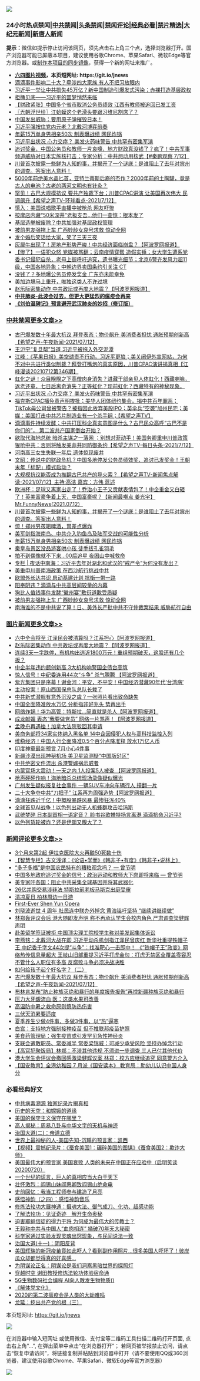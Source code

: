 ![](https://raw.githubusercontent.com/fqnews/bnews/master/64photo/fqnews-qr.jpg)

<div id="tt">
<h3>24小时热点禁闻|<a href="#%E4%B8%AD%E5%85%B1%E7%A6%81%E9%97%BB%E6%9B%B4%E5%A4%9A%E6%96%87%E7%AB%A0">中共禁闻</a>|<a href="#%E5%9B%BE%E7%89%87%E6%96%B0%E9%97%BB%E6%9B%B4%E5%A4%9A%E6%96%87%E7%AB%A0">头条禁闻</a>|<a href="#%E6%96%B0%E9%97%BB%E8%AF%84%E8%AE%BA%E6%9B%B4%E5%A4%9A%E6%96%87%E7%AB%A0">禁闻评论|<a href="#%E5%BF%85%E7%9C%8B%E7%BB%8F%E5%85%B8%E5%A5%BD%E6%96%87">经典必看|<a href="/video.md#%E7%A6%81%E7%89%87%E7%B2%BE%E9%80%89">禁片精选</a>|<a href="https://github.com/fqnews/djy/blob/master/gb/nf1351518.md#1">大纪元新闻</a>|<a href="https://github.com/fqnews/ntdtv/blob/master/gb/prog204.md#1">新唐人新闻</a></h3>
<div><b>提示：</b>微信如提示停止访问该网页，须先点击右上角三个点，选择浏览器打开。国产浏览器可能已屏蔽本项目，建议使用谷歌Chrome、苹果Safari、微软Edge等官方浏览器。或<a href="https://github.com/fqnews/bnews/blob/master/%E5%88%B6%E4%BD%9Cgit%E7%A6%81%E9%97%BB%E9%95%9C%E5%83%8F.md">制作本项目的同步镜像</a>，获得一个新的网址来推广。</div>
<ul>
<li><b><a href="http://d1.bdrive.tk/64.mp4" target="_blank">六四图片视频</a>，本页短网址: https://git.io/jnews</b></li>
<li><a href="/cbnews/20210712/1585645.md">滴滴事件影响二十大？牵涉四大家族 有人不把习放眼内</a></li>
<li><a href="/cnnews/20210712/1585570.md">习近平一举让中共损失45万亿？新中国制造引爆发式污染；赤裸打造基层政权</a></li>
<li><a href="/ssgc/20210712/1585587.md">柜桶见底——习近平的噩梦悄然来临</a></li>
<li><a href="/headline/20210712/1585549.md">【财政紧张】中国多个省市取消公务员绩效 江西有教师被追回已发工资</a></li>
<li><a href="/ssgc/20210713/1585803.md">〖兲朝浮世绘〗江蛤蟆这个老滑头要跟习维尼割席了？</a></li>
<li><a href="/bannedvideo/20210712/1585719.md">中国发出威胁：要用原子弹摧毁日本！</a></li>
<li><a href="/cnnews/20210713/1585950.md">习近平强按住党内元老？北戴河博弈前奏</a></li>
<li><a href="/cbnews/20210713/1585834.md">年薪15万单身男相亲50次 制表曝战绩 网民炸锅</a></li>
<li><a href="/cbnews/20210713/1586020.md">习近平出状况 心力交瘁？ 美发火药味警告 中共罕有密集军演</a></li>
<li><a href="/bannedvideo/20210713/1585849.md">追讨奖金，中国公务员和教师一片哀嚎，地方财政真没钱了？疯了！中共军事频道威胁对日本实施核打击；专家分析：中共想动用核武【#秦鹏观察 7/12】</a></li>
<li><a href="/comments/20210713/1585879.md">川普首次披露一些鲜为人知的事，并揭开了一个谜底：是谁阻止了去年对宾州的调查。答案出人意料！</a></li>
<li><a href="/comments/20210712/1585535.md">5000年前绝美水晶匕首，亚特兰蒂斯后裔的杰作？2000年前的土陶罐，竟是古人的电池？古老的两河文明也有针灸？</a></li>
<li><a href="/comments/20210713/1585756.md">罕见！古巴大规模抗议 要共产独裁下台；川普CPAC讲演 让美国再次伟大 民调飙升【希望之声TV-环球看点-2021/7/12】</a></li>
<li><a href="/cnnews/20210712/1585649.md">慎入：美国说唱歌手直播中被枪杀 网友吓惨</a></li>
<li><a href="/cnnews/20210713/1585948.md">按摩店内藏“50米深井”老板支吾…他们一查惊：根本发了</a></li>
<li><a href="/cbnews/20210712/1585525.md">基层选举被废除？中共加强对基层政权管理</a></li>
<li><a href="/cbnews/20210713/1585794.md">被前男友强拖上车 广西妙龄女哀号求救 惊动全网</a></li>
<li><a href="/funmedia/20210713/1585933.md">发个婚后笑话给大家，笑了三天三夜</a></li>
<li><a href="/cnnews/20210713/1585946.md">灰犀牛出现了！房地产形势严峻！中共经济面临崩盘？【阿波罗网报道】</a></li>
<li><a href="/bannedvideo/20210713/1585880.md">【惨了】一语犯众怒 党媒被骂翻；云南疫情穿帮 造假实锤；女大学生遭系党委书记侵犯自杀，老母上街呼吁追究，遗书曝光细节；北京6警齐发风力超11级，中国各地异象；中朝边界卖国条约引关注 CT</a></li>
<li><a href="/finance/20210712/1585705.md">没钱了？多地曝公务员停发奖金 广东亦未能幸免</a></li>
<li><a href="/cnnews/20210713/1585809.md">美加边境马上重开，唯独这类人不许过境</a></li>
<li><a href="/topimagenews/20210713/1586069.md">赵乐际密集动作 中共政坛或再度大地震？【阿波罗网报道】</a></li>
<li><b><a href="/comments/20200211/1275071.md" target="_blank">中共肺炎-此波会过去，但更大更猛烈的瘟疫会再来</a></b></li>
<li><b><a href="/comments/20200207/1272816.md" target="_blank">《刘伯温碑记》预言避开武汉肺炎的妙招（修订版）</a></b></li>
</ul>
</div>

<div class="catlist">
<h3><a href="/cbnews/" target="_blank">中共禁闻</a><span><a href="/cbnews/" target="_blank" rel="nofollow">更多文章>></a></span></h3>
<ul>
<li><a href="/comments/20210713/1586150.md" target="_blank">古巴爆发数十年最大抗议 拜登表态；物价飙升 美消费者担忧 通胀预期创新高【希望之声-午夜新闻-2021/07/12】</a></li>
<li><a href="/cbnews/20210713/1586070.md" target="_blank">王沪宁“复旦帮”当道 习近平被拖入外交泥潭</a></li>
<li><a href="/cbnews/20210713/1586059.md" target="_blank">江峰：《苹果日报》美空谴责不行动，习近平更狼；美关闭伊外宣网站，为何不对中共进行类似制裁？拜登打嘴炮的真实原因，川普CPAC演讲揭真相【江峰漫谈20210712第346期】</a></li>
<li><a href="/comments/20210713/1586058.md" target="_blank">虹化之谜！众目睽睽之下高僧肉身消失？进藏干部亲见人体虹化！西藏喇嘛，返老还童，七日后离奇消失？正等虹化？现前虹化？西藏特有的神秘现象。</a></li>
<li><a href="/cbnews/20210713/1586020.md" target="_blank">习近平出状况 心力交瘁？ 美发火药味警告 中共罕有密集军演</a></li>
<li><a href="/comments/20210713/1586012.md" target="_blank">福克斯CPAC播免责声明挨批；美华人团体纽约集会，揭中共百年罪恶；TikTok母公司曾被警告？被指因此放弃美股IPO；英伞兵“空袭”加州民宅；美媒：美国打击中共芯片制造业有一个杀手锏；【希望之声TV】</a></li>
<li><a href="/comments/20210713/1585928.md" target="_blank">滴滴事件持续发酵；中共打压科企真实意图是什么？古巴民众高呼“古巴不是你们的”， 第二波共产国家倒台开始？</a></li>
<li><a href="/comments/20210713/1585912.md" target="_blank">欲取代海地总统 暗杀主谋之一落网 ；别想对菲动手！美国务卿重申川普政策狠呛中共：否则将触发美菲共同防御条约【希望之声TV-每日头条-2021/7/12】</a></li>
<li><a href="/cbnews/20210713/1585893.md" target="_blank">河南高三女生失联一年后 遗体惊现废井</a></li>
<li><a href="/cbnews/20210713/1585892.md" target="_blank">文昭：传说中的财政危机？中国多地停发公务员绩效奖、追讨已发奖金！王朝末年「标配」模式启动？</a></li>
<li><a href="/comments/20210713/1585883.md" target="_blank">大规模抗议能否成为推翻古巴共产的导火索？【希望之声TV-新闻焦点解读-2021/07/12】主持:高洁  嘉宾：方伟  蓝述</a></li>
<li><a href="/comments/20210713/1585882.md" target="_blank">欧洲杯：足球又离家出走了！乔治小王子又贡献表情包了！中企重金又白砸了！英美富豪争着上天，中国富豪呢？【新闻最嘲点 姜光宇】Mr.FunnyNews(2021.07.12）‬</a></li>
<li><a href="/comments/20210713/1585879.md" target="_blank">川普首次披露一些鲜为人知的事，并揭开了一个谜底：是谁阻止了去年对宾州的调查。答案出人意料！</a></li>
<li><a href="/cbnews/20210713/1585865.md" target="_blank">惊！郑州男孩喝啤酒，胃差点爆炸</a></li>
<li><a href="/comments/20210713/1585845.md" target="_blank">美军剑指海南岛、中共介入钓鱼岛及陆军交战的可能性分析</a></li>
<li><a href="/cbnews/20210713/1585834.md" target="_blank">年薪15万单身男相亲50次 制表曝战绩 网民炸锅</a></li>
<li><a href="/cbnews/20210713/1585820.md" target="_blank">秦皇岛景区没品游客哄小孩 徒手拔孔雀羽毛</a></li>
<li><a href="/cbnews/20210713/1585819.md" target="_blank">拍不到偶像就不下来…00后追星 夜困山中喊救命</a></li>
<li><a href="/cbnews/20210713/1585811.md" target="_blank">专栏 | 夜话中南海：习近平去年对湖北和武汉的“戒严令”为何没有发出？</a></li>
<li><a href="/cbnews/20210713/1585807.md" target="_blank">美重申川普南海政策 在西沙航行挑战中共</a></li>
<li><a href="/cbnews/20210713/1585806.md" target="_blank">欧盟外长达共识 启动基建计划 抗衡一带一路</a></li>
<li><a href="/cbnews/20210713/1585805.md" target="_blank">阳奉阴违？滴滴与中共高层间较量的内幕</a></li>
<li><a href="/cbnews/20210713/1585804.md" target="_blank">狗比人值钱事件发酵“徽州宴”敷衍道歉受质疑</a></li>
<li><a href="/cbnews/20210713/1585794.md" target="_blank">被前男友强拖上车 广西妙龄女哀号求救 惊动全网</a></li>
<li><a href="/cbnews/20210713/1585775.md" target="_blank">南海谁的不是中共说了算！日、美外长严批中共不守仲裁案结果 威胁航行自由</a></li>

</ul>
</div>
<div class="catlist">
<h3><a href="/topimagenews/" target="_blank">图片新闻</a><span><a href="/topimagenews/" target="_blank" rel="nofollow">更多文章>></a></span></h3>
<ul>
<li><a href="/topimagenews/20210713/1586149.md" target="_blank">六中全会将至 江泽民会被清算吗？江系担心【阿波罗网报道】</a></li>
<li><a href="/topimagenews/20210713/1586069.md" target="_blank">赵乐际密集动作 中共政坛或再度大地震？【阿波罗网报道】</a></li>
<li><a href="/topimagenews/20210713/1586042.md" target="_blank">连续3天一字跌停，有机构出逃近1800万元！重组预期破灭，这股还有几个板？</a></li>
<li><a href="/topimagenews/20210713/1585784.md" target="_blank">中企半年违约额创新高 3大机构响警国企债台高筑</a></li>
<li><a href="/topimagenews/20210712/1585372.md" target="_blank">惊人信号！中纪委连用44次“斗争” 杀气腾腾 【阿波罗网报道】</a></li>
<li><a href="/topimagenews/20210712/1585184.md" target="_blank">紫光集团只是序幕！谢金河：平安，不平安！中国经济潜藏90年代‘台湾病’</a></li>
<li><a href="/topimagenews/20210711/1584916.md" target="_blank">主动投案！原山西国保总队总队长栽了</a></li>
<li><a href="/topimagenews/20210711/1584789.md" target="_blank">中共新式潜舰有意外沉没之虞？一张照片看出致命缺失</a></li>
<li><a href="/topimagenews/20210711/1584605.md" target="_blank">中国全面降准放水万亿 分析指非好兆头 势再出手</a></li>
<li><a href="/topimagenews/20210710/1584331.md" target="_blank">网络炸锅！华为高管：特斯拉…简直就是杀人【阿波罗网报道】</a></li>
<li><a href="/topimagenews/20210710/1584260.md" target="_blank">成龙献媚 表态“我要做党员” 网络一片骂声！【阿波罗网报道】</a></li>
<li><a href="/topimagenews/20210710/1584235.md" target="_blank">孟晚舟再遇挫！加拿大法院驳回其申请</a></li>
<li><a href="/topimagenews/20210710/1584006.md" target="_blank">美商务部将34家实体纳入黑名单 14中企因侵犯人权与高科技监控入列</a></li>
<li><a href="/topimagenews/20210710/1583935.md" target="_blank">维稳经济！中国人行全面降准0.5个百分点降准释 放水1万亿人币</a></li>
<li><a href="/topimagenews/20210709/1583469.md" target="_blank">印度神童最新预言 7月小心4件事</a></li>
<li><a href="/topimagenews/20210709/1583332.md" target="_blank">新疆沙漠出现神秘机场 美卫星监测疑“中国版51区”</a></li>
<li><a href="/topimagenews/20210708/1583017.md" target="_blank">中共绝密文件流出 杀港警嫁祸示威者</a></li>
<li><a href="/topimagenews/20210708/1582899.md" target="_blank">内蒙官场大震动！一天之内 1人投案5人被查 【阿波罗网报道】</a></li>
<li><a href="/topimagenews/20210708/1582726.md" target="_blank">枪声砰砰作响！海地暗杀总统现场录像疑似曝光</a></li>
<li><a href="/topimagenews/20210707/1582217.md" target="_blank">广州发生疑似报复社会事件 一辆SUV车冲向车辆行人 撞翻一片</a></li>
<li><a href="/topimagenews/20210707/1582216.md" target="_blank">二十大争夺中共“刀把子” 江系再为周强造势【阿波罗网报道】</a></li>
<li><a href="/topimagenews/20210707/1582113.md" target="_blank">滴滴狂跌近千亿！中概股暴跌风暴 最惨狂泻40%</a></li>
<li><a href="/topimagenews/20210707/1582028.md" target="_blank">全球首见AI战争！以色列出动无人机蜂群攻击哈玛斯</a></li>
<li><a href="/topimagenews/20210706/1581728.md" target="_blank">武统梦碎 日本副首相一语定音？ 脸书谷歌推特扬言离港 滴滴抗命习近平?</a></li>
<li><a href="/topimagenews/20210706/1581523.md" target="_blank">以色列货轮被炸？还是伊朗又糗大了？</a></li>

</ul>
</div>
<div class="catlist">
<h3><a href="/comments/" target="_blank">新闻评论</a><span><a href="/comments/" target="_blank" rel="nofollow">更多文章>></a></span></h3>
<ul>
<li><a href="/comments/20210713/1586230.md" target="_blank">3个月来第2起 伊拉克医院大火再酿50死数十伤</a></li>
<li><a href="/comments/20210713/1586218.md" target="_blank">【智慧专栏】古文浅译：《论语•学而》《韩非子•有度》《韩非子•说林上》</a></li>
<li><a href="/comments/20210713/1586201.md" target="_blank">“多子多福”是中国农民特有的糟粕观念吗？ — 曾节明</a></li>
<li><a href="/comments/20210713/1586076.md" target="_blank">中国多地政府追讨奖金的信号：政治运动和教师大下岗即将来临 — 曾节明</a></li>
<li><a href="/comments/20210713/1586205.md" target="_blank">美专家吁各国：阻止中共采集全球基因并将其武器化</a></li>
<li><a href="/comments/20210713/1586204.md" target="_blank">26亿并购交易涉非法 特斯拉前老板马斯克出庭受审</a></li>
<li><a href="/comments/20210713/1586203.md" target="_blank">清凉夏日 柏林周边一日游</a></li>
<li><a href="/comments/20210713/1586140.md" target="_blank">First-Ever Shen Yun Opera</a></li>
<li><a href="/comments/20210713/1586183.md" target="_blank">刘晓波逝世 4 周年 社民连中联办外悼念 黄浩铭吁坚持 “继续讲继续做”</a></li>
<li><a href="/comments/20210713/1586182.md" target="_blank">林郑轰评议会后 港大随即发声明 称不再承认学生会校内角色 严肃调查梁健辉声明</a></li>
<li><a href="/comments/20210713/1586181.md" target="_blank">赴美留学签证被拒 中国顶尖理工院校学生称对美发起集体诉讼</a></li>
<li><a href="/comments/20210713/1586178.md" target="_blank">李燕铭：北戴河大战在即 习近平动杀机剑指江泽民曾庆红 新华社重提铁帽子王 中纪委千字文44次提“斗争”：找准靶心一击即中！ 《“铁帽子王”政变》网络热传信息量超大 王岐山旧部重提习近平打虎金句：打虎无禁区全覆盖零容忍 不管什么人职位有多高 反腐败斗争必须决战决胜</a></li>
<li><a href="/comments/20210713/1586176.md" target="_blank">如何给孩子起个好名字？（二）</a></li>
<li><a href="/comments/20210713/1586150.md" target="_blank">古巴爆发数十年最大抗议 拜登表态；物价飙升 美消费者担忧 通胀预期创新高【希望之声-午夜新闻-2021/07/12】</a></li>
<li><a href="/comments/20210713/1586119.md" target="_blank">布林肯发布“防止种族灭绝和暴行的年度报告报告”再控新疆种族灭绝和暴行</a></li>
<li><a href="/comments/20210713/1586096.md" target="_blank">压力大牙龈流血 医：这类水果可改善</a></li>
<li><a href="/comments/20210713/1586095.md" target="_blank">高温防中暑之救命原则慎防热伤害</a></li>
<li><a href="/comments/20210713/1586094.md" target="_blank">三伏天消暑要适度</a></li>
<li><a href="/comments/20210713/1586093.md" target="_blank">夏季养生少做4件事，多做3件事，以“热”逼寒</a></li>
<li><a href="/comments/20210713/1586090.md" target="_blank">白宫：支持地方强制接种疫苗 但不推联邦疫苗护照</a></li>
<li><a href="/comments/20210713/1586089.md" target="_blank">美食药管理局：强生疫苗或引发罕见急性神经炎</a></li>
<li><a href="/comments/20210713/1586085.md" target="_blank">支联会遣散职员、常委减半 常委梁锦威：可减少承受风险 坚持办悼念行动</a></li>
<li><a href="/comments/20210713/1586084.md" target="_blank">【高官犯聚饭局】林郑：不涉其他违规 不须进一步调查 三人已付其他代价</a></li>
<li><a href="/comments/20210713/1586083.md" target="_blank">港大学生会评议会撤回感激梁健辉议案 林郑：校方应继续追究 同意警方介入</a></li>
<li><a href="/comments/20210713/1586082.md" target="_blank">【国安教育】全港幼稚园 7 月派《国安读本》 教育局：助幼儿认识中国人身分</a></li>

</ul>
</div>

<div class="catlist">
<h3>必看经典好文</h3>
<ul>
<li><a href="/ccpdope/20200412/1311165.md" target="_blank">中共病毒溯源 独家纪录片揭真相</a></li>
<li><a href="/cbnews/20190219/1083302.md" target="_blank">历史的天空：和嫦娥的道缘</a></li>
<li><a href="/lifebaike/20200520/1331379.md" target="_blank">美国的保守主义保守在哪里？</a></li>
<li><a href="/aomi/history/20170924/831575.md" target="_blank">高人揭秘：周易八卦与中华文字的天机与神迹</a></li>
<li><a href="/cbnews/20180308/911611.md" target="_blank">治国大道(二)：帝道立德</a></li>
<li><a href="/comments/20200605/783244.md" target="_blank">世界上最神秘的人-美国先知-沉睡的预言家：凯西</a></li>
<li><a href="/comments/20210123/1473011.md" target="_blank">【视频】震撼纪录片：《蚕食美国1：碾碎美国的图谋》《蚕食美国2：欺诈大师》</a></li>
<li><a href="/bannedvideo/20210227/1495046.md" target="_blank">美国最伟大的预言家 美国衰败 人类的未来在中国正在应验中（启明笑谈20200720）</a></li>
<li><a href="/comments/20200621/1348067.md" target="_blank">一个世纪的谎言，巨人的真相应当大白于天下</a></li>
<li><a href="/cbnews/20200727/1366904.md" target="_blank">壮怀激烈：阎锡山妹阎惠卿致阎锡山绝命电</a></li>
<li><a href="/aomi/history/20141104/323033.md" target="_blank">史前回忆：我当工程师参与建造了月亮</a></li>
<li><a href="/ganwu/20170705/787156.md" target="_blank">感悟神韵（之四）：感悟神韵音乐</a></li>
<li><a href="/comments/20191203/1234383.md" target="_blank">修炼法轮功大展神通：摄魂大法、御气成刀、化功、超感功能</a></li>
<li><a href="/comments/20200307/1289968.md" target="_blank">了解法轮功：见证奇迹　解开生命奥秘</a></li>
<li><a href="/comments/20200622/1346846.md" target="_blank">迫害耶稣信徒的得力干将  为何成为最伟大的传教士？</a></li>
<li><a href="/cbnews/20200730/1371580.md" target="_blank">王毅称中共与中国人“血肉相连” 捅破70年天大秘密</a></li>
<li><a href="/comments/20200921/1400587.md" target="_blank">科学家通过实验发现灵魂出窍现象，与民间说法一致</a></li>
<li><a href="/cbnews/20180317/915893.md" target="_blank">治国大道(十一)：阴阳反背</a></li>
<li><a href="/comments/20201215/1447764.md" target="_blank">美国辉瑞的新冠疫苗竟如此吓人？看到副作用照片…很多美国人吓坏了！彼岸瓜众却都觉得真的好喜感…</a></li>
<li><a href="/comments/20201031/1423298.md" target="_blank">为阴谋论正名：阴谋论是我们洞察黑暗世界的探照灯</a></li>
<li><a href="/comments/20200511/1322384.md" target="_blank">穿越时空 谢田教授修炼法轮功体验宿命通</a></li>
<li><a href="/topimagenews/20200527/1335347.md" target="_blank">5G生物数码社会编程 AI向人散发生物物质()</a></li>
<li><a href="/bookwiki/20130610/138400.md" target="_blank">《解体党文化》</a></li>
<li><a href="/comments/20200712/1359432.md" target="_blank">2020的第二波瘟疫会是人类的大劫难吗</a></li>
<li><a href="/comments/20200929/1405201.md" target="_blank">龙延：挖出共产党的根（三）</a></li>

</ul>
</div>

本页短网址: https://git.io/jnews

![](https://raw.githubusercontent.com/fqnews/bnews/master/64photo/fqnews-qr.jpg)

在浏览器中输入短网址 或使用微信、支付宝等二维码工具扫描二维码打开页面, 点击右上角"...", 在弹出菜单中点击“在浏览器打开”； 若网页被举报禁止访问，请点击“恢复申请访问”，将链接复制并粘贴到浏览器中打开（请不要使用QQ或360浏览器，建议使用谷歌Chrome、苹果Safari、微软Edge等官方浏览器）

![](https://raw.githubusercontent.com/fqnews/bnews/master/64photo/wx.jpg)